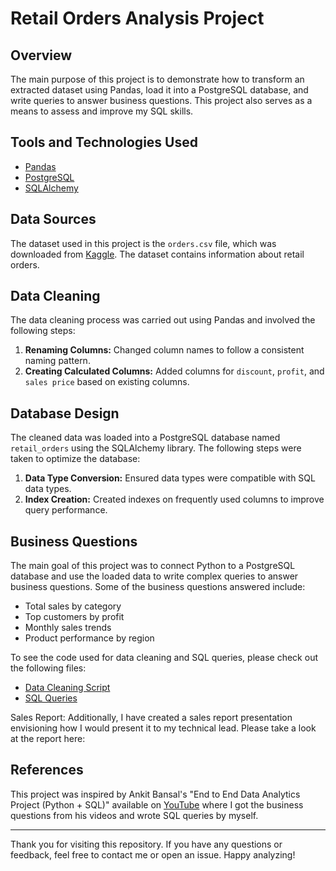 
# Retail Orders Analysis Project

## Overview
The main purpose of this project is to demonstrate how to transform an extracted dataset using Pandas, load it into a PostgreSQL database, and write queries to answer business questions. This project also serves as a means to assess and improve my SQL skills.

## Tools and Technologies Used
- [Pandas](https://pandas.pydata.org/)
- [PostgreSQL](https://www.postgresql.org/)
- [SQLAlchemy](https://www.sqlalchemy.org/)

## Data Sources
The dataset used in this project is the `orders.csv` file, which was downloaded from [Kaggle](https://www.kaggle.com/). The dataset contains information about retail orders.

## Data Cleaning
The data cleaning process was carried out using Pandas and involved the following steps:
1. **Renaming Columns:** Changed column names to follow a consistent naming pattern.
2. **Creating Calculated Columns:** Added columns for `discount`, `profit`, and `sales price` based on existing columns.

## Database Design
The cleaned data was loaded into a PostgreSQL database named `retail_orders` using the SQLAlchemy library. The following steps were taken to optimize the database:
1. **Data Type Conversion:** Ensured data types were compatible with SQL data types.
2. **Index Creation:** Created indexes on frequently used columns to improve query performance.

## Business Questions
The main goal of this project was to connect Python to a PostgreSQL database and use the loaded data to write complex queries to answer business questions. Some of the business questions answered include:
- Total sales by category
- Top customers by profit
- Monthly sales trends
- Product performance by region

To see the code used for data cleaning and SQL queries, please check out the following files:
- [Data Cleaning Script](https://github.com/LakshmiPriyaDiwakar2706/Retail-Orders-Data-Analysis/blob/main/retailorders_datacleaning.ipynb)
- [SQL Queries](https://github.com/LakshmiPriyaDiwakar2706/Retail-Orders-Data-Analysis/blob/main/reatil_orders_output.sql)

Sales Report:
Additionally, I have created a sales report presentation envisioning how I would present it to my technical lead. Please take a look at the report here:

## References
This project was inspired by Ankit Bansal's "End to End Data Analytics Project (Python + SQL)" available on [YouTube](https://www.youtube.com/watch?v=uL0-6kfiH3g&t=276s) where I got the business questions from his videos and wrote SQL queries by myself.

---

Thank you for visiting this repository. If you have any questions or feedback, feel free to contact me or open an issue. Happy analyzing!
